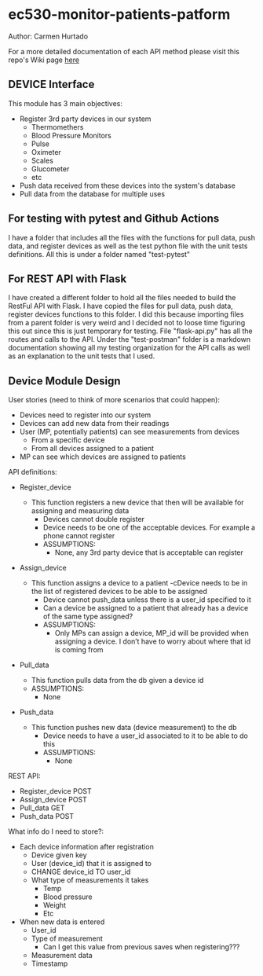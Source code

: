 # ec530-monitor-patients-patform

Author: Carmen Hurtado 

For a more detailed documentation of each API method please visit this repo's Wiki page [here](https://github.com/carmenhg/ec530-monitor-patients-platform/wiki)
## DEVICE Interface
This module has 3 main objectives:
- Register 3rd party devices in our system
    - Thermomethers
    - Blood Pressure Monitors
    - Pulse
    - Oximeter
    - Scales
    - Glucometer
    - etc
- Push data received from these devices into the system's database
- Pull data from the database for multiple uses

## For testing with pytest and Github Actions
I have a folder that includes all the files with the functions for pull data, push data, and register devices as well as the test python file with the unit tests definitions. All this is under a folder named "test-pytest"

## For REST API with Flask
I have created a different folder to hold all the files needed to build the RestFul API with Flask. I have copied the files for pull data, push data, register devices functions to this folder. I did this because importing files from a parent folder is very weird and I decided not to loose time figuring this out since this is just temporary for testing. 
File "flask-api.py" has all the routes and calls to the API. 
Under the "test-postman" folder is a markdown documentation showing all my testing organization for the API calls as well as an explanation to the unit tests that I used. 

## Device Module Design 
User stories (need to think of more scenarios that could happen): 
- Devices need to register into our system 
- Devices can add new data from their readings 
- User (MP, potentially patients) can see measurements from devices
    - From a specific device
    - From all devices assigned to a patient 
- MP can see which devices are assigned to patients 

API definitions:
- Register_device
    - This function registers a new device that then will be available for assigning and measuring data
        - Devices cannot double register 
        - Device needs to be one of the acceptable devices. For example a phone cannot register 
        - ASSUMPTIONS:
            - None, any 3rd party device that is acceptable can register
- Assign_device
    - This function assigns a device to a patient
        -cDevice needs to be in the list of registered devices to be able to be assigned 
        - Device cannot push_data unless there is a user_id specified to it
        - Can a device be assigned to a patient that already has a device of the same type assigned?
        - ASSUMPTIONS:
            - Only MPs can assign a device, MP_id will be provided when assigning a device. I don’t have to worry about where that id is coming from 

- Pull_data
    - This function pulls data from the db given a device id 
    - ASSUMPTIONS:
        - None
- Push_data
    - This function pushes new data (device measurement) to the db 
        - Device needs to have a user_id associated to it to be able to do this 
        - ASSUMPTIONS:
            - None 


REST API:
- Register_device POST 
- Assign_device POST
- Pull_data GET
- Push_data POST

What info do I need to store?:
- Each device information after registration 
    - Device given key
    - User (device_id) that it is assigned to 
    - CHANGE device_id TO user_id
    - What type of measurements it takes
        - Temp
        - Blood pressure
        - Weight
        - Etc
- When new data is entered
    - User_id
    - Type of measurement
        - Can I get this value from previous saves when registering???
    - Measurement data
    - Timestamp 





